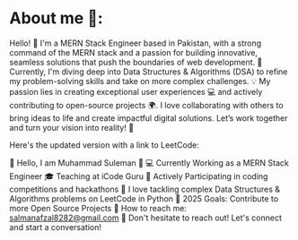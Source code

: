 <h1>About me 🚀:</h1>

Hello! 👋 I'm a MERN Stack Engineer based in Pakistan, with a strong command of the MERN stack and a passion for building innovative, seamless solutions that push the boundaries of web development. 
🚀 Currently, I'm diving deep into Data Structures & Algorithms (DSA) to refine my problem-solving skills and take on more complex challenges. 💡
My passion lies in creating exceptional user experiences 💻 and actively contributing to open-source projects 🌍.
I love collaborating with others to bring ideas to life and create impactful digital solutions.
Let’s work together and turn your vision into reality! 🌟



Here's the updated version with a link to LeetCode:

🌟 Hello, I am Muhammad Suleman 👋
💻 Currently Working as a MERN Stack Engineer
🎓 Teaching at iCode Guru
🚀 Actively Participating in coding competitions and hackathons
🧩 I love tackling complex Data Structures & Algorithms problems on LeetCode in Python
🎯 2025 Goals: Contribute to more Open Source Projects
📧 How to reach me: salmanafzal8282@gmail.com
🤝 Don't hesitate to reach out! Let's connect and start a conversation!
